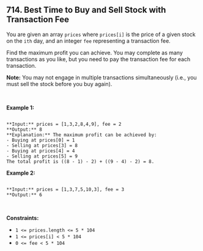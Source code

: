 ## 714. Best Time to Buy and Sell Stock with Transaction Fee


You are given an array `prices` where `prices[i]` is the price of a given stock on the `ith` day, and an integer `fee` representing a transaction fee.


Find the maximum profit you can achieve. You may complete as many transactions as you like, but you need to pay the transaction fee for each transaction.


**Note:** You may not engage in multiple transactions simultaneously (i.e., you must sell the stock before you buy again).


 


**Example 1:**



```

**Input:** prices = [1,3,2,8,4,9], fee = 2
**Output:** 8
**Explanation:** The maximum profit can be achieved by:
- Buying at prices[0] = 1
- Selling at prices[3] = 8
- Buying at prices[4] = 4
- Selling at prices[5] = 9
The total profit is ((8 - 1) - 2) + ((9 - 4) - 2) = 8.

```

**Example 2:**



```

**Input:** prices = [1,3,7,5,10,3], fee = 3
**Output:** 6

```

 


**Constraints:**


* `1 <= prices.length <= 5 * 104`
* `1 <= prices[i] < 5 * 104`
* `0 <= fee < 5 * 104`


